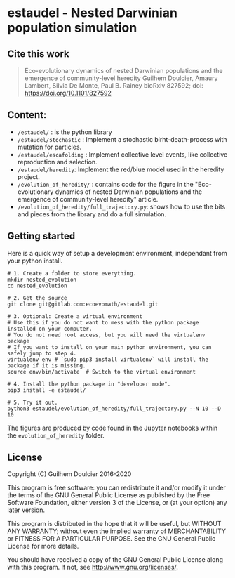 # estaudel - Nested Darwinian population simulation

## Cite this work

> Eco-evolutionary dynamics of nested Darwinian populations and the emergence of  community-level heredity
> Guilhem Doulcier, Amaury Lambert, Silvia De Monte, Paul B. Rainey
> bioRxiv 827592; doi: https://doi.org/10.1101/827592

## Content:

- `/estaudel/` : is the python library
- `/estaudel/stochastic` : Implement a stochastic birht-death-process with mutation for particles.
- `/estaudel/escafolding` : Implement collective level events, like collective reproduction and selection.
- `/estaudel/heredity`: Implement the red/blue model used in the heredity project.
- `/evolution_of_heredity/` : contains code for the figure in the
  "Eco-evolutionary dynamics of nested Darwinian populations and the
emergence of community-level heredity" article.
- `/evolution_of_heredity/full_trajectory.py`: shows how to use the bits
  and pieces from the library and do a full simulation.

## Getting started

Here is a quick way of setup a development environment, independant from your python install.

```
# 1. Create a folder to store everything.
mkdir nested_evolution
cd nested_evolution

# 2. Get the source
git clone git@gitlab.com:ecoevomath/estaudel.git

# 3. Optional: Create a virtual environment
# Use this if you do not want to mess with the python package installed on your computer.
# You do not need root access, but you will need the virtualenv package
# If you want to install on your main python environment, you can safely jump to step 4.
virtualenv env # `sudo pip3 install virtualenv` will install the package if it is missing.
source env/bin/activate  # Switch to the virtual environment

# 4. Install the python package in "developer mode".
pip3 install -e estaudel/

# 5. Try it out.
python3 estaudel/evolution_of_heredity/full_trajectory.py --N 10 --D 10
```

The figures are produced by code found in the Jupyter notebooks within
the `evolution_of_heredity` folder.

## License

Copyright (C) Guilhem Doulcier 2016-2020

This program is free software: you can redistribute it and/or modify
it under the terms of the GNU General Public License as published by
the Free Software Foundation, either version 3 of the License, or
(at your option) any later version.

This program is distributed in the hope that it will be useful, but
WITHOUT ANY WARRANTY; without even the implied warranty of
MERCHANTABILITY or FITNESS FOR A PARTICULAR PURPOSE.  See the GNU
General Public License for more details.

You should have received a copy of the GNU General Public License
along with this program.  If not, see <http://www.gnu.org/licenses/>.
